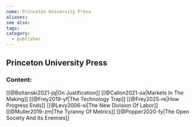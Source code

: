 ```yaml
---
name: Princeton University Press
aliases:
see also:
tags:
category:
  - publisher
---
```


## Princeton University Press

### Content:
[[@Boltanski2021-jq|On Justification]]
[[@Callon2021-sa|Markets In The Making]]
[[@Frey2019-yf|The Technology Trap]]
[[@Frey2025-re|How Progress Ends]]
[[@Levy2006-si|The New Division Of Labor]]
[[@Muller2019-zm|The Tyranny Of Metrics]]
[[@Popper2020-fy|The Open Society And Its Enemies]]